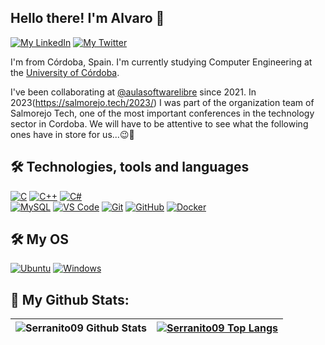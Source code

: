 ## Hello there! I'm Alvaro 👋

[![My LinkedIn](https://img.shields.io/badge/LinkedIn-0077B5?style=for-the-badge&logo=linkedin&logoColor=white)](https://www.linkedin.com/in/%C3%A1lvaro-serrano-lop%C3%A9z-98058125a//)
[![My Twitter](https://img.shields.io/badge/-TWITTER-0CA0CB?style=for-the-badge&logo=twitter&logoColor=white)](https://twitter.com/serranoo71)

I'm from Córdoba, Spain. I'm currently studying Computer Engineering at the [University of Córdoba](http://www.uco.es/).

I've been collaborating at [@aulasoftwarelibre](https://github.com/aulasoftwarelibre) since 2021. 
In  2023(https://salmorejo.tech/2023/) I was part of the organization team of Salmorejo Tech, one of the most important conferences in the technology sector in Cordoba. We will have to be attentive to see what the following ones have in store for us...😉🍅
<br>

## 🛠 Technologies, tools and languages
  [![C](https://img.shields.io/badge/C-00599C?style=for-the-badge&logo=c&logoColor=white)]()
  [![C++](https://img.shields.io/badge/C%2B%2B-00599C?style=for-the-badge&logo=c%2B%2B&logoColor=white)]()
  [![C#](https://img.shields.io/badge/C%23-239120?style=for-the-badge&logo=c-sharp&logoColor=white)]()
  <br>
  [![MySQL](https://img.shields.io/badge/MySQL-eb7a09?style=for-the-badge&logo=MYSQL&logoColor=white)](https://Www.mysql.com)
  [![VS Code](https://img.shields.io/badge/VSCode-2490D5?style=for-the-badge&logo=visual-studio-code&logoColor=white)](https://code.visualstudio.com/)
  [![Git](https://img.shields.io/badge/Git-eb7a09?style=for-the-badge&logo=git&logoColor=white)](https://github.com/)
  [![GitHub](https://img.shields.io/badge/GitHub-000000?style=for-the-badge&logo=github&logoColor=white)](https://github.com/)
  [![Docker](https://img.shields.io/badge/Docker-24A2E9?style=for-the-badge&logo=docker&logoColor=white)](https://www.docker.com)

## 🛠 My OS

  [![Ubuntu](https://img.shields.io/badge/Ubuntu-E95420?style=for-the-badge&logo=ubuntu&logoColor=white)](https://ubuntu.com/)
  [![Windows](https://img.shields.io/badge/windows%2011-00BFFF?style=for-the-badge&logo=windows&logoColor=blue)](https://www.microsoft.com/es-es/windows/windows-11)

## 🚀 My Github Stats:

|![Serranito09 Github Stats](https://github-readme-stats.vercel.app/api?username=Serranito09&title_color=FFFFFF&icon_color=FFFFFF&text_color=FFFFFF&bg_color=DEG,493963,60102f&show_icons=true&hide_title=true&hide_border=true)|[![Serranito09 Top Langs](https://github-readme-stats.vercel.app/api/top-langs/?username=Serranito09&title_color=FFFFFF&icon_color=FFFFFF&text_color=FFFFFF&bg_color=DEG,493963,60102f&show_icons=true&hide_border=true&layout=compact&langs_count=6)](https://github-readme-stats.vercel.app/api/top-langs/?username=Serranito09&title_color=FFFFFF&icon_color=FFFFFF&text_color=FFFFFF&bg_color=DEG,493963,60102f&show_icons=true&hide_border=true&layout=compact&langs_count=6)|
|---|---|
